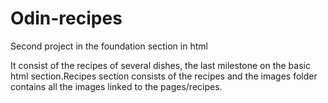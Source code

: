 # Odin-recipes
Second project in the foundation section in html

It consist of the recipes of several dishes, the last milestone on the basic html section.Recipes section consists of the recipes and the images folder contains all the images linked to the pages/recipes.
